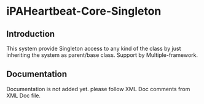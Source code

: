 # iPAHeartbeat-Core-Singleton

## Introduction
This system provide Singleton access to any kind of the class by just inheriting the system as parent/base class. Support by Multiple-framework.

## Documentation
Documentation is not added yet. please follow XML Doc comments from XML Doc file.
